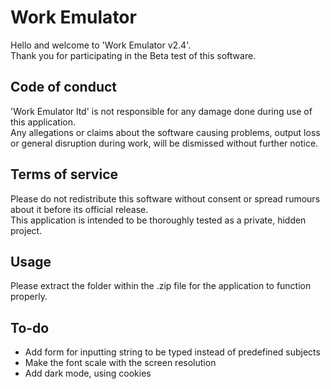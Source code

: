 # Work Emulator

Hello and welcome to 'Work Emulator v2.4'.  
Thank you for participating in the Beta test of this software.

## Code of conduct
'Work Emulator ltd' is not responsible for any damage done during use of this application.  
Any allegations or claims about the software causing problems, output loss or general disruption during work, will be dismissed without further notice.

## Terms of service
Please do not redistribute this software without consent or spread rumours about it before its official release.  
This application is intended to be thoroughly tested as a private, hidden project.

## Usage
Please extract the folder within the .zip file for the application to function properly.

## To-do
- Add form for inputting string to be typed instead of predefined subjects
- Make the font scale with the screen resolution
- Add dark mode, using cookies
